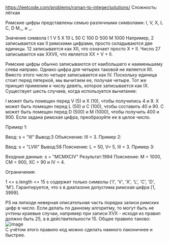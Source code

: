 https://leetcode.com/problems/roman-to-integer/solutions/
Сложность: лёгкая

Римские цифры представлены семью различными символами: I, V, X, L C, D M,,, и ,,.

Значение       символа
I 1
V 5
X 10
L 50
C 100
D 500
M 1000
Например, 2 записывается как II римскими цифрами, просто складываются две единицы. 12 записывается как XII, что означает просто X + II. Число 27 записывается как XXVII, что является XX + V + II.

Римские цифры обычно записываются от наибольшего к наименьшему слева направо. Однако цифра для четырех таковой не является IIII. Вместо этого число четыре записывается как IV. Поскольку единица стоит перед пятеркой, мы вычитаем ее, получая четыре. Тот же принцип применим к числу девять, которое записывается как IX. Существует шесть случаев, когда используется вычитание:

I может быть помещен перед V (5) и X (10), чтобы получились 4 и 9.
X может быть помещен перед L (50) и C (100), чтобы составить 40 и 90.
C может быть помещен перед D (500) и M (1000), чтобы получить 400 и 900.
Если задана римская цифра, преобразуйте ее в целое число.

 

Пример 1:

Ввод: s = "III"
Вывод:3 
Объяснение: III = 3.
Пример 2:

Ввод: s = "LVIII"
Вывод:58 
Пояснение: L = 50, V= 5, III = 3.
Пример 3:

Входные данные: s = "MCMXCIV"
Результат:1994 
Пояснение: M = 1000, CM = 900, XC = 90 и IV = 4.
 

Ограничения:

1 <= s.length <= 15
s содержит только символы ('I', 'V', 'X', 'L', 'C', 'D', 'M').
Гарантируется, что s в диапазоне допустима римская цифра [1, 3999].

PS на литкоде неверная описательная часть порядка записи римских цифр в число. Если делать по данному алгоритму, то могут быть не учтены краевые случаи, например при записи XVX - исходя из правил должно быть 25, а в действительности 15. Общее правило таково: </br>
![image](https://github.com/jedyEvgeny/sandbox/assets/97782789/43a81e3d-3688-4477-810e-3f0fe1b5bf4b) <br>
С учётом этого правило код можно сделать намного лаконичнее и быстрее.

